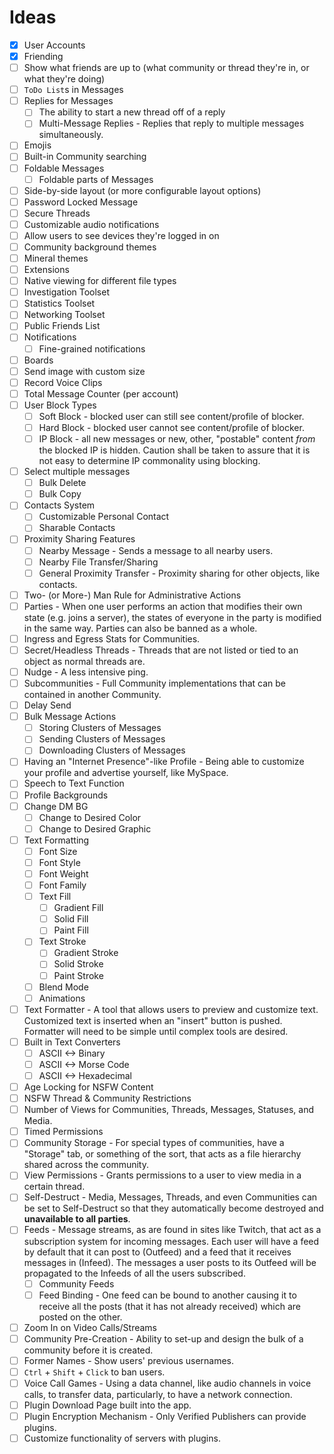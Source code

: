 # Ideas
- [x] User Accounts
- [x] Friending
- [ ] Show what friends are up to (what community or thread they're in, or what they're doing)
- [ ] `ToDo List`s in Messages
- [ ] Replies for Messages
  - [ ] The ability to start a new thread off of a reply
  - [ ] Multi-Message Replies - Replies that reply to multiple messages simultaneously.
- [ ] Emojis
- [ ] Built-in Community searching
- [ ] Foldable Messages
  - [ ] Foldable parts of Messages
- [ ] Side-by-side layout (or more configurable layout options)
- [ ] Password Locked Message
- [ ] Secure Threads
- [ ] Customizable audio notifications
- [ ] Allow users to see devices they're logged in on
- [ ] Community background themes
- [ ] Mineral themes
- [ ] Extensions
- [ ] Native viewing for different file types
- [ ] Investigation Toolset
- [ ] Statistics Toolset
- [ ] Networking Toolset
- [ ] Public Friends List
- [ ] Notifications
  - [ ] Fine-grained notifications
- [ ] Boards
- [ ] Send image with custom size
- [ ] Record Voice Clips
- [ ] Total Message Counter (per account)
- [ ] User Block Types
  - [ ] Soft Block - blocked user can still see content/profile of blocker.
  - [ ] Hard Block - blocked user cannot see content/profile of blocker.
  - [ ] IP Block - all new messages or new, other, "postable" content *from* the blocked IP is hidden. Caution shall be taken to assure that it is not easy to determine IP commonality using blocking.
- [ ] Select multiple messages
  - [ ] Bulk Delete
  - [ ] Bulk Copy
- [ ] Contacts System
  - [ ] Customizable Personal Contact
  - [ ] Sharable Contacts
- [ ] Proximity Sharing Features
  - [ ] Nearby Message - Sends a message to all nearby users.
  - [ ] Nearby File Transfer/Sharing
  - [ ] General Proximity Transfer - Proximity sharing for other objects, like contacts.
- [ ] Two- (or More-) Man Rule for Administrative Actions
- [ ] Parties - When one user performs an action that modifies their own state (e.g. joins a server), the states of everyone in the party is modified in the same way. Parties can also be banned as a whole.
- [ ] Ingress and Egress Stats for Communities.
- [ ] Secret/Headless Threads - Threads that are not listed or tied to an object as normal threads are.
- [ ] Nudge - A less intensive ping.
- [ ] Subcommunities - Full Community implementations that can be contained in another Community.
- [ ] Delay Send
- [ ] Bulk Message Actions
  - [ ] Storing Clusters of Messages
  - [ ] Sending Clusters of Messages
  - [ ] Downloading Clusters of Messages
- [ ] Having an "Internet Presence"-like Profile - Being able to customize your profile and advertise yourself, like MySpace.
- [ ] Speech to Text Function
- [ ] Profile Backgrounds
- [ ] Change DM BG
  - [ ] Change to Desired Color
  - [ ] Change to Desired Graphic
- [ ] Text Formatting
  - [ ] Font Size
  - [ ] Font Style
  - [ ] Font Weight
  - [ ] Font Family
  - [ ] Text Fill
    - [ ] Gradient Fill
    - [ ] Solid Fill
    - [ ] Paint Fill
  - [ ] Text Stroke
    - [ ] Gradient Stroke
    - [ ] Solid Stroke
    - [ ] Paint Stroke
  - [ ] Blend Mode
  - [ ] Animations
- [ ] Text Formatter - A tool that allows users to preview and customize text. Customized text is inserted when an "insert" button is pushed. Formatter will need to be simple until complex tools are desired.
- [ ] Built in Text Converters
  - [ ] ASCII <-> Binary
  - [ ] ASCII <-> Morse Code
  - [ ] ASCII <-> Hexadecimal
- [ ] Age Locking for NSFW Content
- [ ] NSFW Thread & Community Restrictions
- [ ] Number of Views for Communities, Threads, Messages, Statuses, and Media.
- [ ] Timed Permissions
- [ ] Community Storage - For special types of communities, have a "Storage" tab, or something of the sort, that acts as a file hierarchy shared across the community.
- [ ] View Permissions - Grants permissions to a user to view media in a certain thread.
- [ ] Self-Destruct - Media, Messages, Threads, and even Communities can be set to Self-Destruct so that they automatically become destroyed and **unavailable to all parties**.
- [ ] Feeds - Message streams, as are found in sites like Twitch, that act as a subscription system for incoming messages. Each user will have a feed by default that it can post to (Outfeed) and a feed that it receives messages in (Infeed). The messages a user posts to its Outfeed will be propagated to the Infeeds of all the users subscribed.
  - [ ] Community Feeds
  - [ ] Feed Binding - One feed can be bound to another causing it to receive all the posts (that it has not already received) which are posted on the other.
- [ ] Zoom In on Video Calls/Streams
- [ ] Community Pre-Creation - Ability to set-up and design the bulk of a community before it is created.
- [ ] Former Names - Show users' previous usernames.
- [ ] `Ctrl` + `Shift` + `Click` to ban users.
- [ ] Voice Call Games - Using a data channel, like audio channels in voice calls, to transfer data, particularly, to have a network connection.
- [ ] Plugin Download Page built into the app.
- [ ] Plugin Encryption Mechanism - Only Verified Publishers can provide plugins.
- [ ] Customize functionality of servers with plugins.
